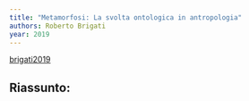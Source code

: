 ```yaml
---
title: "Metamorfosi: La svolta ontologica in antropologia"
authors: Roberto Brigati
year: 2019
---
```

[brigati2019](zotero://select/items/@brigati2019)

## Riassunto:

